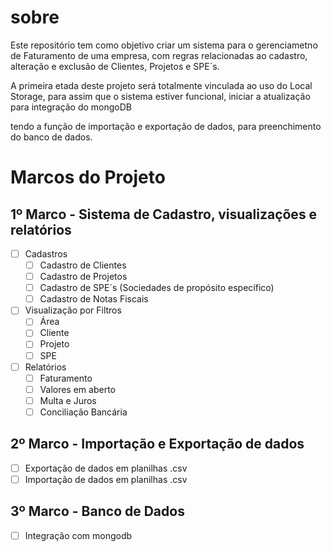 # sobre

Este repositório tem como objetivo criar um sistema para o gerenciametno de Faturamento de uma empresa, com regras relacionadas ao cadastro, alteração e exclusão de Clientes, Projetos e SPE´s.

A primeira etada deste projeto será totalmente vinculada ao uso do Local Storage, para assim que o sistema estiver funcional, iniciar a atualização para integração do mongoDB

 tendo a função de importação e exportação de dados, para preenchimento do banco de dados.

# Marcos do Projeto

## 1º Marco - Sistema de Cadastro, visualizações e relatórios
- [ ] Cadastros
    - [ ]  Cadastro de Clientes
    - [ ]  Cadastro de Projetos
    - [ ]  Cadastro de SPE´s (Sociedades de propósito específico)
    - [ ]  Cadastro de Notas Fiscais
- [ ]  Visualização por Filtros
    - [ ] Área
    - [ ] Cliente
    - [ ] Projeto
    - [ ] SPE
- [ ]  Relatórios
    - [ ]  Faturamento
    - [ ]  Valores em aberto
    - [ ]  Multa e Juros
    - [ ]  Conciliação Bancária

## 2º Marco - Importação e Exportação de dados
- [ ] Exportação de dados em planilhas .csv
- [ ] Importação de dados em planilhas .csv

## 3º Marco - Banco de Dados
- [ ]  Integração com mongodb